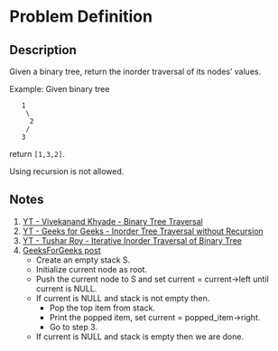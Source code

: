 # Problem Definition

## Description

Given a binary tree, return the inorder traversal of its nodes’ values.

Example: Given binary tree

```plaintext
   1
    \
     2
    /
   3
```

return `[1,3,2]`.

Using recursion is not allowed.

## Notes

1. [YT - Vivekanand Khyade - Binary Tree Traversal](https://www.youtube.com/watch?v=98AGQU0z2wg)
1. [YT - Geeks for Geeks - Inorder Tree Traversal without Recursion](https://www.youtube.com/watch?v=VsxLHGUqAKs)
1. [YT - Tushar Roy - Iterative Inorder Traversal of Binary Tree](https://www.youtube.com/watch?v=nzmtCFNae9k)
1. [GeeksForGeeks post](https://www.geeksforgeeks.org/inorder-tree-traversal-without-recursion/)
    * Create an empty stack S.
    * Initialize current node as root.
    * Push the current node to S and set current = current->left until current is NULL.
    * If current is NULL and stack is not empty then.
      * Pop the top item from stack.
      * Print the popped item, set current = popped_item->right.
      * Go to step 3.
    * If current is NULL and stack is empty then we are done.